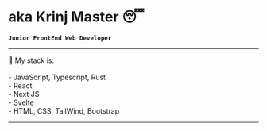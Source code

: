 # aka Krinj Master 😴

**`Junior FrontEnd Web Developer`**<br/>

<hr>
💼 My stack is:
<br>
<br>
- JavaScript, Typescript, Rust
<br>
- React
<br>
- Next JS
<br>
- Svelte
<br>
- HTML, CSS, TailWind, Bootstrap
<br>
<hr>


          
          
          
          
          

